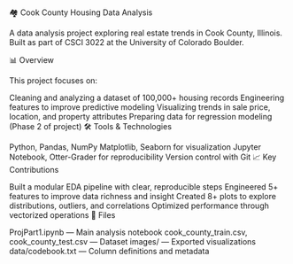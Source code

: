 🏘️ Cook County Housing Data Analysis

A data analysis project exploring real estate trends in Cook County, Illinois.
Built as part of CSCI 3022 at the University of Colorado Boulder.

📊 Overview

This project focuses on:

Cleaning and analyzing a dataset of 100,000+ housing records
Engineering features to improve predictive modeling
Visualizing trends in sale price, location, and property attributes
Preparing data for regression modeling (Phase 2 of project)
🛠️ Tools & Technologies

Python, Pandas, NumPy
Matplotlib, Seaborn for visualization
Jupyter Notebook, Otter-Grader for reproducibility
Version control with Git
📈 Key Contributions

Built a modular EDA pipeline with clear, reproducible steps
Engineered 5+ features to improve data richness and insight
Created 8+ plots to explore distributions, outliers, and correlations
Optimized performance through vectorized operations
📂 Files

ProjPart1.ipynb — Main analysis notebook
cook_county_train.csv, cook_county_test.csv — Dataset
images/ — Exported visualizations
data/codebook.txt — Column definitions and metadata
